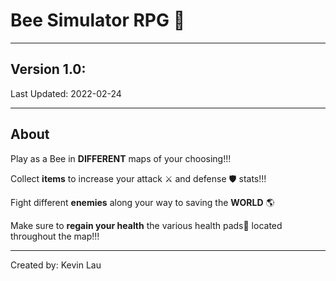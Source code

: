 # Bee Simulator RPG 🐝
***

## Version 1.0:
Last Updated: 2022-02-24

***
## About
Play as a Bee in **DIFFERENT** maps of your choosing!!!

Collect **items** to increase your attack ⚔️ and defense 🛡️ stats!!!

Fight different **enemies** along your way to saving the **WORLD** 🌎

Make sure to **regain your health** the various health pads🏥 located throughout the map!!!

***
Created by: Kevin Lau
